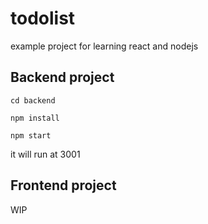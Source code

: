# todolist
example project for learning react and nodejs

## Backend project
`cd backend`

`npm install`

`npm start`

it will run at 3001

## Frontend project
WIP